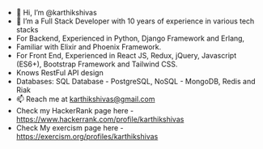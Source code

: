 - 👋 Hi, I’m @karthikshivas
- 👀 I’m a Full Stack Developer with 10 years of experience in various tech stacks
- For Backend, Experienced in Python, Django Framework and Erlang,
- Familiar with Elixir and Phoenix Framework.
- For Front End, Experienced in React JS, Redux, jQuery, Javascript (ES6+), Bootstrap Framework and Tailwind CSS.
- Knows RestFul API design
- Databases: SQL Database - PostgreSQL, NoSQL - MongoDB, Redis and Riak
- 📫 Reach me at karthikshivas@gmail.com
- Check my HackerRank page here - https://www.hackerrank.com/profile/karthikshivas
- Check My exercism page here - 
  https://exercism.org/profiles/karthikshivas
  

<!---
karthikshivas/karthikshivas is a ✨ special ✨ repository because its `README.md` (this file) appears on your GitHub profile.
You can click the Preview link to take a look at your changes.
--->
